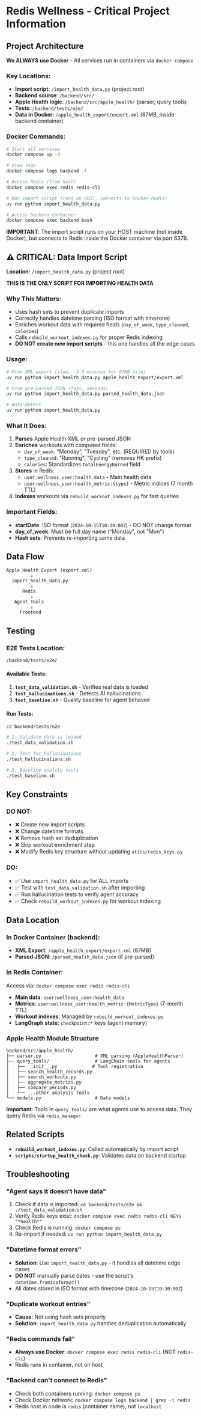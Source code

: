 # Redis Wellness - Critical Project Information

## Project Architecture

**We ALWAYS use Docker** - All services run in containers via `docker compose`

### Key Locations:
- **Import script**: `/import_health_data.py` (project root)
- **Backend source**: `/backend/src/`
- **Apple Health logic**: `/backend/src/apple_health/` (parser, query tools)
- **Tests**: `/backend/tests/e2e/`
- **Data in Docker**: `/apple_health_export/export.xml` (87MB, inside backend container)

### Docker Commands:
```bash
# Start all services
docker compose up -d

# View logs
docker compose logs backend -f

# Access Redis (from host)
docker compose exec redis redis-cli

# Run import script (runs on HOST, connects to Docker Redis)
uv run python import_health_data.py

# Access backend container
docker compose exec backend bash
```

**IMPORTANT**: The import script runs on your HOST machine (not inside Docker), but connects to Redis inside the Docker container via port 6379.

## ⚠️ CRITICAL: Data Import Script

**Location:** `/import_health_data.py` (project root)

**THIS IS THE ONLY SCRIPT FOR IMPORTING HEALTH DATA**

### Why This Matters:
- Uses hash sets to prevent duplicate imports
- Correctly handles datetime parsing (ISO format with timezone)
- Enriches workout data with required fields (`day_of_week`, `type_cleaned`, `calories`)
- Calls `rebuild_workout_indexes.py` for proper Redis indexing
- **DO NOT create new import scripts** - this one handles all the edge cases

### Usage:
```bash
# From XML export (slow, ~2-5 minutes for 87MB file)
uv run python import_health_data.py apple_health_export/export.xml

# From pre-parsed JSON (fast, seconds)
uv run python import_health_data.py parsed_health_data.json

# Auto-detect
uv run python import_health_data.py
```

### What It Does:
1. **Parses** Apple Health XML or pre-parsed JSON
2. **Enriches** workouts with computed fields:
   - `day_of_week`: "Monday", "Tuesday", etc. (REQUIRED by tools)
   - `type_cleaned`: "Running", "Cycling" (removes HK prefix)
   - `calories`: Standardizes `totalEnergyBurned` field
3. **Stores** in Redis:
   - `user:wellness_user:health_data` - Main health data
   - `user:wellness_user:health_metric:{type}` - Metric indices (7 month TTL)
4. **Indexes** workouts via `rebuild_workout_indexes.py` for fast queries

### Important Fields:
- **startDate**: ISO format (`2024-10-15T10:30:00Z`) - DO NOT change format
- **day_of_week**: Must be full day name ("Monday", not "Mon")
- **Hash sets**: Prevents re-importing same data

## Data Flow

```
Apple Health Export (export.xml)
         ↓
  import_health_data.py
         ↓
      Redis
         ↓
   Agent Tools
         ↓
     Frontend
```

## Testing

### E2E Tests Location:
`/backend/tests/e2e/`

#### Available Tests:
1. **`test_data_validation.sh`** - Verifies real data is loaded
2. **`test_hallucinations.sh`** - Detects AI hallucinations
3. **`test_baseline.sh`** - Quality baseline for agent behavior

#### Run Tests:
```bash
cd backend/tests/e2e

# 1. Validate data is loaded
./test_data_validation.sh

# 2. Test for hallucinations
./test_hallucinations.sh

# 3. Baseline quality tests
./test_baseline.sh
```

## Key Constraints

### DO NOT:
- ❌ Create new import scripts
- ❌ Change datetime formats
- ❌ Remove hash set deduplication
- ❌ Skip workout enrichment step
- ❌ Modify Redis key structure without updating `utils/redis_keys.py`

### DO:
- ✅ Use `import_health_data.py` for ALL imports
- ✅ Test with `test_data_validation.sh` after importing
- ✅ Run hallucination tests to verify agent accuracy
- ✅ Check `rebuild_workout_indexes.py` for workout indexing

## Data Location

### In Docker Container (backend):
- **XML Export**: `/apple_health_export/export.xml` (87MB)
- **Parsed JSON**: `/parsed_health_data.json` (if pre-parsed)

### In Redis Container:
Access via: `docker compose exec redis redis-cli`

- **Main data**: `user:wellness_user:health_data`
- **Metrics**: `user:wellness_user:health_metric:{MetricType}` (7-month TTL)
- **Workout indexes**: Managed by `rebuild_workout_indexes.py`
- **LangGraph state**: `checkpoint:*` keys (agent memory)

### Apple Health Module Structure

```
backend/src/apple_health/
├── parser.py                    # XML parsing (AppleHealthParser)
├── query_tools/                 # LangChain tools for agents
│   ├── __init__.py             # Tool registration
│   ├── search_health_records.py
│   ├── search_workouts.py
│   ├── aggregate_metrics.py
│   ├── compare_periods.py
│   └── ...other analysis tools
└── models.py                    # Data models
```

**Important**: Tools in `query_tools/` are what agents use to access data. They query Redis via `redis_manager`.

## Related Scripts

- **`rebuild_workout_indexes.py`**: Called automatically by import script
- **`scripts/startup_health_check.py`**: Validates data on backend startup

## Troubleshooting

### "Agent says it doesn't have data"
1. Check if data is imported: `cd backend/tests/e2e && ./test_data_validation.sh`
2. Verify Redis keys exist: `docker compose exec redis redis-cli KEYS "*health*"`
3. Check Redis is running: `docker compose ps`
4. Re-import if needed: `uv run python import_health_data.py`

### "Datetime format errors"
- **Solution**: Use `import_health_data.py` - it handles all datetime edge cases
- **DO NOT** manually parse dates - use the script's `datetime.fromisoformat()`
- All dates stored in ISO format with timezone (`2024-10-15T10:30:00Z`)

### "Duplicate workout entries"
- **Cause**: Not using hash sets properly
- **Solution**: `import_health_data.py` handles deduplication automatically

### "Redis commands fail"
- **Always use Docker**: `docker compose exec redis redis-cli` (NOT `redis-cli`)
- Redis runs in container, not on host

### "Backend can't connect to Redis"
- Check both containers running: `docker compose ps`
- Check Docker network: `docker compose logs backend | grep -i redis`
- Redis host in code is `redis` (container name), not `localhost`
